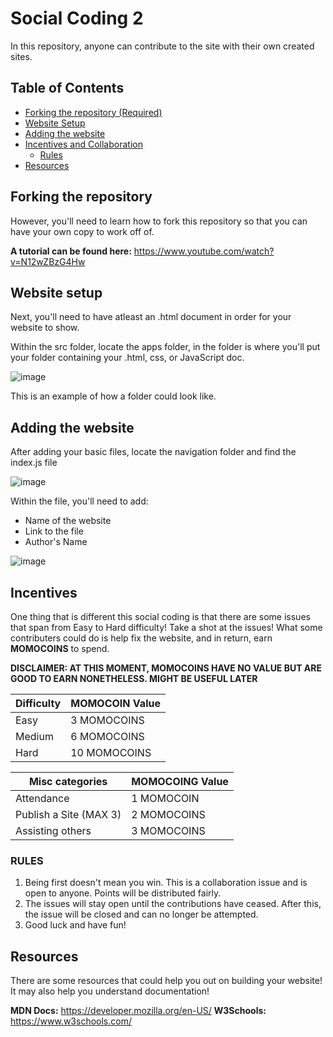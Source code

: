 # Social Coding 2
In this repository, anyone can contribute to the site with their own created sites.
## Table of Contents
* [Forking the repository (Required)](#forking-the-repository)
* [Website Setup](#website-setup)
* [Adding the website](#adding-the-website)
* [Incentives and Collaboration](#incentives)
  * [Rules](#rules)
* [Resources](#resources)


## Forking the repository
However, you'll need to learn how to fork this repository so that you can have your own copy to work off of.

**A tutorial can be found here:** https://www.youtube.com/watch?v=N12wZBzG4Hw

## Website setup
Next, you'll need to have atleast an .html document in order for your website to show.

Within the src folder, locate the apps folder, in the folder is where you'll put your folder containing your .html, css, or JavaScript doc.

![image](https://github.com/user-attachments/assets/60c2187f-2ad2-4ef5-b88e-49df4e7e7803)

This is an example of how a folder could look like.

## Adding the website
After adding your basic files, locate the navigation folder and find the index.js file

![image](https://github.com/user-attachments/assets/9c4bd975-6d2d-4fb3-b81d-b48b7234164c)

Within the file, you'll need to add:
* Name of the website
* Link to the file
* Author's Name

![image](https://github.com/user-attachments/assets/376f517b-8721-4ea8-ab4a-8c9d1198ea07)

## Incentives
One thing that is different this social coding is that there are some issues that span from Easy to Hard difficulty! Take a shot at the issues!
What some contributers could do is help fix the website, and in return, earn __MOMOCOINS__ to spend.

**DISCLAIMER: AT THIS MOMENT, __MOMOCOINS__ HAVE NO VALUE BUT ARE GOOD TO EARN NONETHELESS. MIGHT BE USEFUL LATER**

| Difficulty | MOMOCOIN Value |
|------------|----------------|
| Easy       | 3 MOMOCOINS    |
| Medium     | 6 MOMOCOINS    |
| Hard       | 10 MOMOCOINS   |



| Misc categories | MOMOCOING Value |
|-----------------|-----------------|
| Attendance      | 1 MOMOCOIN      |
| Publish a Site (MAX 3) | 2 MOMOCOINS |
| Assisting others | 3 MOMOCOINS    |

### RULES
1. Being first doesn't mean you win. This is a collaboration issue and is open to anyone. Points will be distributed fairly.
2. The issues will stay open until the contributions have ceased. After this, the issue will be closed and can no longer be attempted.
3. Good luck and have fun!

## Resources
There are some resources that could help you out on building your website! It may also help you understand documentation!

__MDN Docs:__ https://developer.mozilla.org/en-US/
__W3Schools:__ https://www.w3schools.com/

















